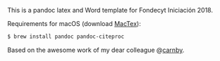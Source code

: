 This is a pandoc latex and Word template for Fondecyt Iniciación 2018.


Requirements for macOS (download [MacTex](https://tug.org/mactex/mactex-download.html)):
```bash
$ brew install pandoc pandoc-citeproc
```

Based on the awesome work of my dear colleague @[carnby](https://github.com/carnby/).